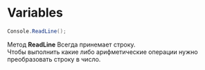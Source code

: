 # Variables

 ```C#
Console.ReadLine();
```
Метод **ReadLine** Всегда принемает строку.  
Чтобы выполнить какие либо арифметические операции нужно преобразовать строку в число.
